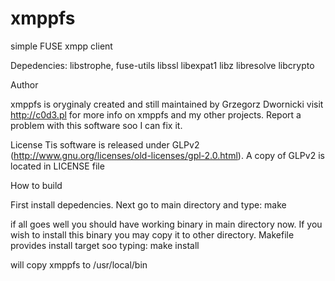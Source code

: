 xmppfs
======

simple FUSE xmpp client

Depedencies: libstrophe, fuse-utils libssl libexpat1 libz libresolve libcrypto


Author

xmppfs is oryginaly created and still maintained by Grzegorz Dwornicki
visit http://c0d3.pl for more info on xmppfs and my other projects. Report a problem with this software soo I can fix it.


License
Tis software is released under GLPv2 (http://www.gnu.org/licenses/old-licenses/gpl-2.0.html). A copy of GLPv2 is located in LICENSE file


How to build

First install depedencies. Next go to main directory and type:
make

if all goes well you should have working binary in main directory now. If you wish to install this binary you may copy it to other directory. Makefile provides install target soo typing:
make install

will copy xmppfs to /usr/local/bin

